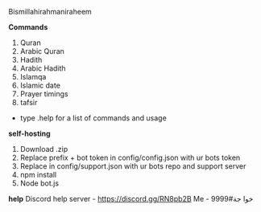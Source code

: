 Bismillahirahmaniraheem

__Commands__

1. Quran
2. Arabic Quran
3. Hadith  
4. Arabic Hadith
5. Islamqa
6. Islamic date
7. Prayer timings
8. tafsir

- type .help for a list of commands and usage

__self-hosting__
1. Download .zip
2. Replace prefix + bot token in config/config.json with ur bots token
3. Replace in config/support.json with ur bots repo and support server 
4. npm install
5. Node bot.js

__help__
Discord help server - https://discord.gg/RN8pb2B
Me - خوا جة#9999
